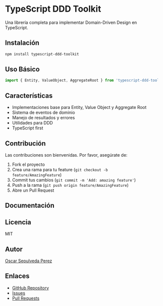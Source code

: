# TypeScript DDD Toolkit

Una librería completa para implementar Domain-Driven Design en TypeScript.

## Instalación

```bash
npm install typescript-ddd-toolkit
```

## Uso Básico

```typescript
import { Entity, ValueObject, AggregateRoot } from 'typescript-ddd-toolkit';

```

## Características

- Implementaciones base para Entity, Value Object y Aggregate Root
- Sistema de eventos de dominio
- Manejo de resultados y errores
- Utilidades para DDD
- TypeScript first

## Contribución

Las contribuciones son bienvenidas. Por favor, asegúrate de:

1. Fork el proyecto
2. Crea una rama para tu feature (`git checkout -b feature/AmazingFeature`)
3. Commit tus cambios (`git commit -m 'Add: amazing feature'`)
4. Push a la rama (`git push origin feature/AmazingFeature`)
5. Abre un Pull Request

## Documentación


## Licencia

MIT

## Autor

[Oscar Sepulveda Perez](https://github.com/sepulvedaperezoscar)

## Enlaces

- [GitHub Repository](https://github.com/sepulvedaperezoscar/typescript-ddd-toolkit)
- [Issues](https://github.com/sepulvedaperezoscar/typescript-ddd-toolkit/issues)
- [Pull Requests](https://github.com/sepulvedaperezoscar/typescript-ddd-toolkit/pulls)